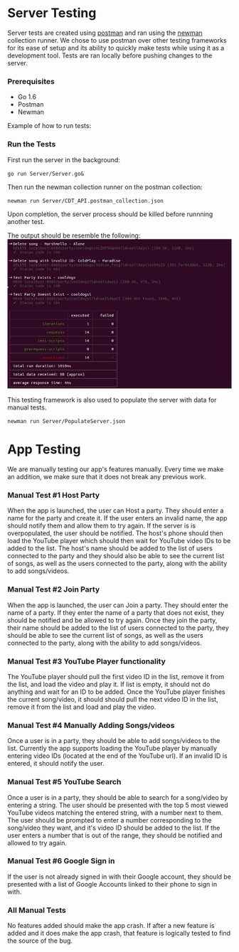 # Server Testing
Server tests are created using [postman](https://www.getpostman.com/) and ran using the [newman](https://www.getpostman.com/docs/v6/postman/collection_runs/command_line_integration_with_newman) collection runner. We chose to use postman over other testing frameworks for its ease of setup and its ability to quickly make tests while using it as a development tool. Tests are ran locally before pushing changes to the server.


### Prerequisites
* Go 1.6
* Postman 
* Newman

Example of how to run tests:

### Run the Tests
First run the server in the background:

	go run Server/Server.go& 

Then run the newman collection runner on the postman collection:

	newman run Server/CDT_API.postman_collection.json 
	
Upon completion, the server process should be killed before runnning another test.

The output should be resemble the following:
![Newman test run](ExampleTest.png)

This testing framework is also used to populate the server with data for manual tests. 

	newman run Server/PopulateServer.json 

# App Testing

We are manually testing our app's features manually.  Every time we make an addition, we make sure that it does not break any previous work.

### Manual Test #1 Host Party
When the app is launched, the user can Host a party.  They should enter a name for the party and create it. If the user enters an invalid name, the app should notify them and allow them to try again.  If the server is is overpopulated, the user should be notified. The host's phone should then load the YouTube player which should then wait for YouTube video IDs to be added to the list.  The host's name should be added to the list of users connected to the party and they should also be able to see the current list of songs, as well as the users connected to the party, along with the ability to add songs/videos.

### Manual Test #2 Join Party
When the app is launched, the user can Join a party.  They should enter the name of a party.  If they enter the name of a party that does not exist, they should be notified and be allowed to try again.  Once they join the party, their name should be added to the list of users connected to the party, they should be able to see the current list of songs, as well as the users connected to the party, along with the ability to add songs/videos.

### Manual Test #3 YouTube Player functionality
The YouTube player should pull the first video ID in the list, remove it from the list, and load the video and play it.  If list is empty, it should not do anything and wait for an ID to be added.  Once the YouTube player finishes the current song/video, it should should pull the next video ID in the list, remove it from the list and load and play the video.

### Manual Test #4 Manually Adding Songs/videos
Once a user is in a party, they should be able to add songs/videos to the list. Currently the app supports loading the YouTube player by manually entering video IDs (located at the end of the YouTube url).  If an invalid ID is entered, it should notify the user.

### Manual Test #5 YouTube Search
Once a user is in a party, they should be able to search for a song/video by entering a string.  The user should be presented with the top 5 most viewed YouTube videos matching the entered string, with a number next to them.  The user should be prompted to enter a number corresponding to the song/video they want, and it's video ID should be added to the list.  If the user enters a number that is out of the range, they should be notified and allowed to try again.

### Manual Test #6 Google Sign in
If the user is not already signed in with their Google account, they should be presented with a list of Google Accounts linked to their phone to sign in with.

### All Manual Tests
No features added should make the app crash.  If after a new feature is added and it does make the app crash, that feature is logically tested to find the source of the bug.
